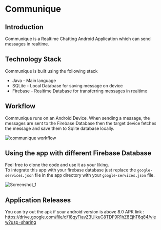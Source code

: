 # Communique

## Introduction
Communique is a Realtime Chatting Android Application which can send messages in realtime. 

## Technology Stack
Communique is built using the following stack
* Java - Main language
* SQLite - Local Database for saving message on device
* Firebase - Realtime Database for transferring messages in realtime 

## Workflow
Communique runs on an Android Device. When sending a message, the messages are sent to the Firebase Database then the target device fetches the message and save them to Sqlite database locally. 

![communique workflow](https://user-images.githubusercontent.com/59859592/115279108-e756ed00-a163-11eb-8718-19edbebc8eb2.jpg)

## Using the app with different Firebase Database
Feel free to clone the code and use it as your liking. <br/>
To integrate this app with your firebase database just replace the `google-services.json` file in the app directory with your `google-services.json` file.

![Screenshot_1](https://user-images.githubusercontent.com/59859592/115279743-b7f4b000-a164-11eb-9ae3-61b785dcd168.png)

## Application Releases
You can try out the apk if your android version is above 8.0
APK link : https://drive.google.com/file/d/18qyTiavZ3UlkuC8TDF9R1hZ8EjhT6q84/view?usp=sharing

